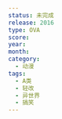 ```yaml
---
status: 未完成
release: 2016
type: OVA
score:
year:
month:
category:
  - 动漫
tags:
  - A类
  - 轻改
  - 异世界
  - 搞笑
---
```

